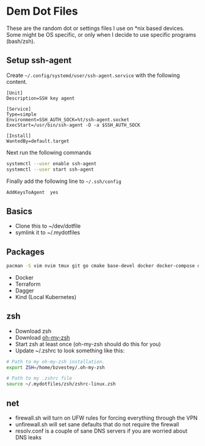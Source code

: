 # Dem Dot Files
These are the random dot or settings files I use on \*nix based devices.  Some
might be OS specific, or only when I decide to use specific programs (bash/zsh).

## Setup ssh-agent

Create `~/.config/systemd/user/ssh-agent.service` with the following content.
```
[Unit]
Description=SSH key agent

[Service]
Type=simple
Environment=SSH_AUTH_SOCK=%t/ssh-agent.socket
ExecStart=/usr/bin/ssh-agent -D -a $SSH_AUTH_SOCK

[Install]
WantedBy=default.target
```

Next run the following commands
```sh
systemctl --user enable ssh-agent
systemctl --user start ssh-agent
```

Finally add the following line to `~/.ssh/config`
```sh
AddKeysToAgent  yes
```

## Basics
* Clone this to ~/dev/dotfile
* symlink it to ~/.mydotfiles

## Packages

```sh
pacman -S vim nvim tmux git go cmake base-devel docker docker-compose docker-scan
```

- Docker
- Terraform
- Dagger
- Kind (Local Kubernetes)

## zsh
* Download zsh
* Download [oh-my-zsh](https://github.com/robbyrussell/oh-my-zsh)
* Start zsh at least once (oh-my-zsh should do this for you)
* Update ~/.zshrc to look something like this:
```sh
# Path to my oh-my-zsh installation.
export ZSH=/home/bzvestey/.oh-my-zsh

# Path to my .zshrc file
source ~/.mydotfiles/zsh/zshrc-linux.zsh
```

## net
* firewall.sh will turn on UFW rules for forcing everything through the VPN
* unfirewall.sh will set sane defaults that do not require the firewall
* resolv.conf is a couple of sane DNS servers if you are worried about DNS leaks
